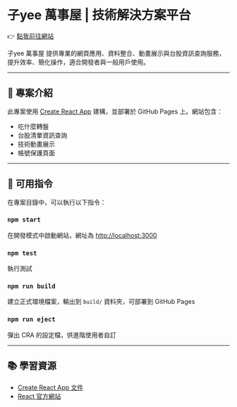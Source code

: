 # 子yee 萬事屋 | 技術解決方案平台

👉 [點我前往網站](https://qwer820921.github.io/)

子yee 萬事屋 提供專業的網頁應用、資料整合、動畫展示與台股資訊查詢服務，提升效率、簡化操作，適合開發者與一般用戶使用。

---

## 🚀 專案介紹

此專案使用 [Create React App](https://github.com/facebook/create-react-app) 建構，並部署於 GitHub Pages 上。網站包含：

- 吃什麼轉盤
- 台股清單資訊查詢
- 技術動畫展示
- 帳號保護頁面

---

## 🔧 可用指令

在專案目錄中，可以執行以下指令：

### `npm start`

在開發模式中啟動網站，網址為 [http://localhost:3000](http://localhost:3000)

### `npm test`

執行測試

### `npm run build`

建立正式環境檔案，輸出到 `build/` 資料夾，可部署到 GitHub Pages

### `npm run eject`

彈出 CRA 的設定檔，供進階使用者自訂

---

## 📚 學習資源

- [Create React App 文件](https://facebook.github.io/create-react-app/docs/getting-started)
- [React 官方網站](https://reactjs.org/)
